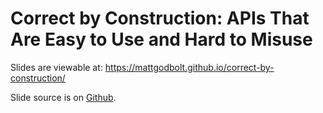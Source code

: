 # Correct by Construction: APIs That Are Easy to Use and Hard to Misuse

Slides are viewable at: https://mattgodbolt.github.io/correct-by-construction/

Slide source is on [Github](https://github.com/mattgodbolt/correct-by-construction).
